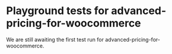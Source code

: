 # Playground tests for advanced-pricing-for-woocommerce
We are still awaiting the first test run for advanced-pricing-for-woocommerce.
